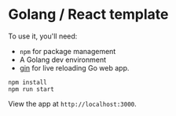# Golang / React template

To use it, you'll need:

* `npm` for package management
* A Golang dev environment
* [gin](https://github.com/codegangsta/gin) for live reloading Go web app.

```
npm install
npm run start
```

View the app at `http://localhost:3000`.
